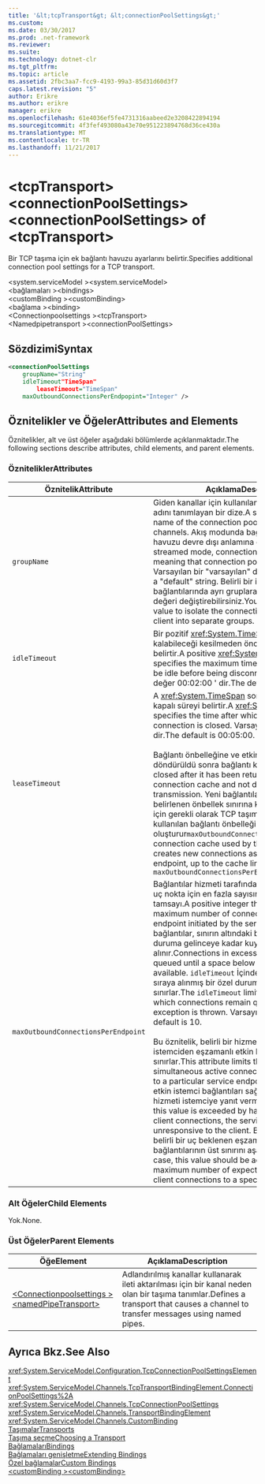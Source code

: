 ```yaml
---
title: '&lt;tcpTransport&gt; &lt;connectionPoolSettings&gt;'
ms.custom: 
ms.date: 03/30/2017
ms.prod: .net-framework
ms.reviewer: 
ms.suite: 
ms.technology: dotnet-clr
ms.tgt_pltfrm: 
ms.topic: article
ms.assetid: 2fbc3aa7-fcc9-4193-99a3-85d31d60d3f7
caps.latest.revision: "5"
author: Erikre
ms.author: erikre
manager: erikre
ms.openlocfilehash: 61e4036ef5fe4731316aabeed2e3208422894194
ms.sourcegitcommit: 4f3fef493080a43e70e951223894768d36ce430a
ms.translationtype: MT
ms.contentlocale: tr-TR
ms.lasthandoff: 11/21/2017
---
```

# <a name="ltconnectionpoolsettingsgt-of-lttcptransportgt"></a><span data-ttu-id="dd1f9-102">&lt;tcpTransport&gt; &lt;connectionPoolSettings&gt;</span><span class="sxs-lookup"><span data-stu-id="dd1f9-102">&lt;connectionPoolSettings&gt; of &lt;tcpTransport&gt;</span></span>
<span data-ttu-id="dd1f9-103">Bir TCP taşıma için ek bağlantı havuzu ayarlarını belirtir.</span><span class="sxs-lookup"><span data-stu-id="dd1f9-103">Specifies additional connection pool settings for a TCP transport.</span></span>  
  
 <span data-ttu-id="dd1f9-104">\<system.serviceModel ></span><span class="sxs-lookup"><span data-stu-id="dd1f9-104">\<system.serviceModel></span></span>  
<span data-ttu-id="dd1f9-105">\<bağlamaları ></span><span class="sxs-lookup"><span data-stu-id="dd1f9-105">\<bindings></span></span>  
<span data-ttu-id="dd1f9-106">\<customBinding ></span><span class="sxs-lookup"><span data-stu-id="dd1f9-106">\<customBinding></span></span>  
<span data-ttu-id="dd1f9-107">\<bağlama ></span><span class="sxs-lookup"><span data-stu-id="dd1f9-107">\<binding></span></span>  
<span data-ttu-id="dd1f9-108">\<Connectionpoolsettings ></span><span class="sxs-lookup"><span data-stu-id="dd1f9-108">\<tcpTransport></span></span>  
<span data-ttu-id="dd1f9-109">\<Namedpipetransport ></span><span class="sxs-lookup"><span data-stu-id="dd1f9-109">\<connectionPoolSettings></span></span>  
  
## <a name="syntax"></a><span data-ttu-id="dd1f9-110">Sözdizimi</span><span class="sxs-lookup"><span data-stu-id="dd1f9-110">Syntax</span></span>  
  
```xml  
<connectionPoolSettings  
    groupName="String"  
    idleTimeout"TimeSpan"  
        leaseTimeout="TimeSpan"  
    maxOutboundConnectionsPerEndpopint="Integer" />  
```  
  
## <a name="attributes-and-elements"></a><span data-ttu-id="dd1f9-111">Öznitelikler ve Öğeler</span><span class="sxs-lookup"><span data-stu-id="dd1f9-111">Attributes and Elements</span></span>  
 <span data-ttu-id="dd1f9-112">Öznitelikler, alt ve üst öğeler aşağıdaki bölümlerde açıklanmaktadır.</span><span class="sxs-lookup"><span data-stu-id="dd1f9-112">The following sections describe attributes, child elements, and parent elements.</span></span>  
  
### <a name="attributes"></a><span data-ttu-id="dd1f9-113">Öznitelikler</span><span class="sxs-lookup"><span data-stu-id="dd1f9-113">Attributes</span></span>  
  
|<span data-ttu-id="dd1f9-114">Öznitelik</span><span class="sxs-lookup"><span data-stu-id="dd1f9-114">Attribute</span></span>|<span data-ttu-id="dd1f9-115">Açıklama</span><span class="sxs-lookup"><span data-stu-id="dd1f9-115">Description</span></span>|  
|---------------|-----------------|  
|`groupName`|<span data-ttu-id="dd1f9-116">Giden kanallar için kullanılan bağlantı havuzu adını tanımlayan bir dize.</span><span class="sxs-lookup"><span data-stu-id="dd1f9-116">A string that defines the name of the connection pool used for outgoing channels.</span></span> <span data-ttu-id="dd1f9-117">Akış modunda bağlantıları, bağlantı havuzu devre dışı anlamına gelir paylaşılmaz.</span><span class="sxs-lookup"><span data-stu-id="dd1f9-117">In streamed mode, connections are not shared, meaning that connection pooling is disabled.</span></span> <span data-ttu-id="dd1f9-118">Varsayılan bir "varsayılan" dizesidir.</span><span class="sxs-lookup"><span data-stu-id="dd1f9-118">The default is a "default" string.</span></span> <span data-ttu-id="dd1f9-119">Belirli bir istemci bağlantılarında ayrı gruplara ayırmak için bu değeri değiştirebilirsiniz.</span><span class="sxs-lookup"><span data-stu-id="dd1f9-119">You can modify this value to isolate the connections for a particular client into separate groups.</span></span>|  
|`idleTimeout`|<span data-ttu-id="dd1f9-120">Bir pozitif <xref:System.TimeSpan> bağlantı boşta kalabileceği kesilmeden önce en uzun süreyi belirtir.</span><span class="sxs-lookup"><span data-stu-id="dd1f9-120">A positive <xref:System.TimeSpan> that specifies the maximum time the connection can be idle before being disconnected.</span></span> <span data-ttu-id="dd1f9-121">Varsayılan değer 00:02:00 ' dir.</span><span class="sxs-lookup"><span data-stu-id="dd1f9-121">The default is 00:02:00.</span></span>|  
|`leaseTimeout`|<span data-ttu-id="dd1f9-122">A <xref:System.TimeSpan> sonra etkin bir bağlantı kapalı süreyi belirtir.</span><span class="sxs-lookup"><span data-stu-id="dd1f9-122">A <xref:System.TimeSpan> that specifies the time after which an active connection is closed.</span></span> <span data-ttu-id="dd1f9-123">Varsayılan değer 00:05:00 ' dir.</span><span class="sxs-lookup"><span data-stu-id="dd1f9-123">The default is 00:05:00.</span></span><br /><br /> <span data-ttu-id="dd1f9-124">Bağlantı önbelleğine ve etkin iletim sırasında değil döndürüldü sonra bağlantı kapalı.</span><span class="sxs-lookup"><span data-stu-id="dd1f9-124">A connection is closed after it has been returned to the connection cache and not during active transmission.</span></span> <span data-ttu-id="dd1f9-125">Yeni bağlantılar tarafından belirlenen önbellek sınırına kadar her uç noktası için gerekli olarak TCP taşıma tarafından kullanılan bağlantı önbelleği oluşturur`maxOutboundConnectionsPerEndpoint.`</span><span class="sxs-lookup"><span data-stu-id="dd1f9-125">The connection cache used by the TCP transport creates new connections as required for each endpoint, up to the cache limit that is set by `maxOutboundConnectionsPerEndpoint.`</span></span>|  
|`maxOutboundConnectionsPerEndpoint`|<span data-ttu-id="dd1f9-126">Bağlantılar hizmeti tarafından başlatılan uzak bir uç nokta için en fazla sayısını belirtir pozitif bir tamsayı.</span><span class="sxs-lookup"><span data-stu-id="dd1f9-126">A positive integer that specifies the maximum number of connections to a remote endpoint initiated by the service.</span></span> <span data-ttu-id="dd1f9-127">Sınırı aşan bağlantılar, sınırın altındaki bir alan kullanılabilir duruma gelinceye kadar kuyruğa alınır.</span><span class="sxs-lookup"><span data-stu-id="dd1f9-127">Connections in excess of the limit are queued until a space below the limit becomes available.</span></span> <span data-ttu-id="dd1f9-128">`idleTimeout` İçinde bağlantıları kalır sıraya alınmış bir özel durum önce süresini sınırlar.</span><span class="sxs-lookup"><span data-stu-id="dd1f9-128">The `idleTimeout` limits the duration in which connections remain queued before an exception is thrown.</span></span> <span data-ttu-id="dd1f9-129">Varsayılan değer 10'dur.</span><span class="sxs-lookup"><span data-stu-id="dd1f9-129">The default is 10.</span></span><br /><br /> <span data-ttu-id="dd1f9-130">Bu öznitelik, belirli bir hizmet uç noktası istemciden eşzamanlı etkin bağlantı sayısını sınırlar.</span><span class="sxs-lookup"><span data-stu-id="dd1f9-130">This attribute limits the number of simultaneous active connections from the client to a particular service endpoint.</span></span> <span data-ttu-id="dd1f9-131">Bu değer daha etkin istemci bağlantıları sağlayarak aşılırsa hizmeti istemciye yanıt vermeyen görünebilir.</span><span class="sxs-lookup"><span data-stu-id="dd1f9-131">If this value is exceeded by having more active client connections, the service may appear unresponsive to the client.</span></span> <span data-ttu-id="dd1f9-132">Bu durumda, bu değer belirli bir uç beklenen eşzamanlı istemci bağlantılarının üst sınırını aşan ayarlanması.</span><span class="sxs-lookup"><span data-stu-id="dd1f9-132">In this case, this value should be adjusted to exceed the maximum number of expected simultaneous client connections to a specific endpoint.</span></span>|  
  
### <a name="child-elements"></a><span data-ttu-id="dd1f9-133">Alt Öğeler</span><span class="sxs-lookup"><span data-stu-id="dd1f9-133">Child Elements</span></span>  
 <span data-ttu-id="dd1f9-134">Yok.</span><span class="sxs-lookup"><span data-stu-id="dd1f9-134">None.</span></span>  
  
### <a name="parent-elements"></a><span data-ttu-id="dd1f9-135">Üst Öğeler</span><span class="sxs-lookup"><span data-stu-id="dd1f9-135">Parent Elements</span></span>  
  
|<span data-ttu-id="dd1f9-136">Öğe</span><span class="sxs-lookup"><span data-stu-id="dd1f9-136">Element</span></span>|<span data-ttu-id="dd1f9-137">Açıklama</span><span class="sxs-lookup"><span data-stu-id="dd1f9-137">Description</span></span>|  
|-------------|-----------------|  
|[<span data-ttu-id="dd1f9-138">\<Connectionpoolsettings ></span><span class="sxs-lookup"><span data-stu-id="dd1f9-138">\<namedPipeTransport></span></span>](../../../../../docs/framework/configure-apps/file-schema/wcf/namedpipetransport.md)|<span data-ttu-id="dd1f9-139">Adlandırılmış kanallar kullanarak ileti aktarılması için bir kanal neden olan bir taşıma tanımlar.</span><span class="sxs-lookup"><span data-stu-id="dd1f9-139">Defines a transport that causes a channel to transfer messages using named pipes.</span></span>|  
  
## <a name="see-also"></a><span data-ttu-id="dd1f9-140">Ayrıca Bkz.</span><span class="sxs-lookup"><span data-stu-id="dd1f9-140">See Also</span></span>  
 <xref:System.ServiceModel.Configuration.TcpConnectionPoolSettingsElement>  
 <xref:System.ServiceModel.Channels.TcpTransportBindingElement.ConnectionPoolSettings%2A>  
 <xref:System.ServiceModel.Channels.TcpConnectionPoolSettings>  
 <xref:System.ServiceModel.Channels.TransportBindingElement>  
 <xref:System.ServiceModel.Channels.CustomBinding>  
 [<span data-ttu-id="dd1f9-141">Taşımalar</span><span class="sxs-lookup"><span data-stu-id="dd1f9-141">Transports</span></span>](../../../../../docs/framework/wcf/feature-details/transports.md)  
 [<span data-ttu-id="dd1f9-142">Taşıma seçme</span><span class="sxs-lookup"><span data-stu-id="dd1f9-142">Choosing a Transport</span></span>](../../../../../docs/framework/wcf/feature-details/choosing-a-transport.md)  
 [<span data-ttu-id="dd1f9-143">Bağlamaları</span><span class="sxs-lookup"><span data-stu-id="dd1f9-143">Bindings</span></span>](../../../../../docs/framework/wcf/bindings.md)  
 [<span data-ttu-id="dd1f9-144">Bağlamaları genişletme</span><span class="sxs-lookup"><span data-stu-id="dd1f9-144">Extending Bindings</span></span>](../../../../../docs/framework/wcf/extending/extending-bindings.md)  
 [<span data-ttu-id="dd1f9-145">Özel bağlamalar</span><span class="sxs-lookup"><span data-stu-id="dd1f9-145">Custom Bindings</span></span>](../../../../../docs/framework/wcf/extending/custom-bindings.md)  
 [<span data-ttu-id="dd1f9-146">\<customBinding ></span><span class="sxs-lookup"><span data-stu-id="dd1f9-146">\<customBinding></span></span>](../../../../../docs/framework/configure-apps/file-schema/wcf/custombinding.md)
